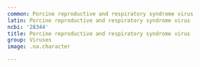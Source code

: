 ```yaml
---
common: Porcine reproductive and respiratory syndrome virus
latin: Porcine reproductive and respiratory syndrome virus
ncbi: '28344'
title: Porcine reproductive and respiratory syndrome virus
group: Viruses
image: .na.character

---
```

